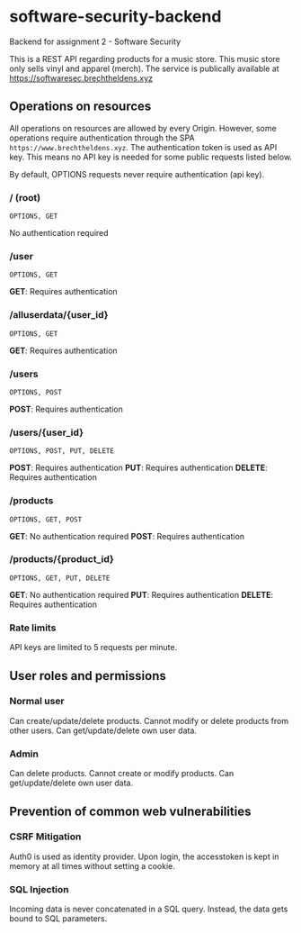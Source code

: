 # software-security-backend

Backend for assignment 2 - Software Security

This is a REST API regarding products for a music store. This music store only sells vinyl and apparel (merch). The service is publically available at https://softwaresec.brechtheldens.xyz

## Operations on resources

All operations on resources are allowed by every Origin. However, some operations require authentication through the SPA `https://www.brechtheldens.xyz`. The authentication token is used as API key. This means no API key is needed for some public requests listed below.

By default, OPTIONS requests never require authentication (api key).

### / (root)

`OPTIONS, GET`

No authentication required

### /user

`OPTIONS, GET`

**GET**: Requires authentication

### /alluserdata/{user_id}

`OPTIONS, GET`

**GET**: Requires authentication

### /users

`OPTIONS, POST`

**POST**: Requires authentication

### /users/{user_id}

`OPTIONS, POST, PUT, DELETE`

**POST**: Requires authentication
**PUT**: Requires authentication
**DELETE**: Requires authentication

### /products

`OPTIONS, GET, POST`

**GET**: No authentication required
**POST**: Requires authentication

### /products/{product_id}

`OPTIONS, GET, PUT, DELETE`

**GET**: No authentication required
**PUT**: Requires authentication
**DELETE**: Requires authentication

### Rate limits

API keys are limited to 5 requests per minute.

## User roles and permissions

### Normal user

Can create/update/delete products. Cannot modify or delete products from other users. Can get/update/delete own user data.

### Admin

Can delete products. Cannot create or modify products. Can get/update/delete own user data.

## Prevention of common web vulnerabilities

### CSRF Mitigation

Auth0 is used as identity provider. Upon login, the accesstoken is kept in memory at all times without setting a cookie.

### SQL Injection

Incoming data is never concatenated in a SQL query. Instead, the data gets bound to SQL parameters.
